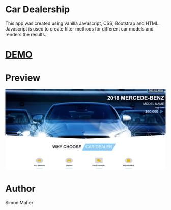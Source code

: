 # Car Dealership

This app was created using vanilla Javascript, CSS, Bootstrap and HTML. Javascript is used to create filter methods for different car models and renders the results. 

# [DEMO](https://simons-car-dealership.netlify.com/)
# Preview

![Car dealership -Preview](./car-dealership.PNG)

# Author

Simon Maher